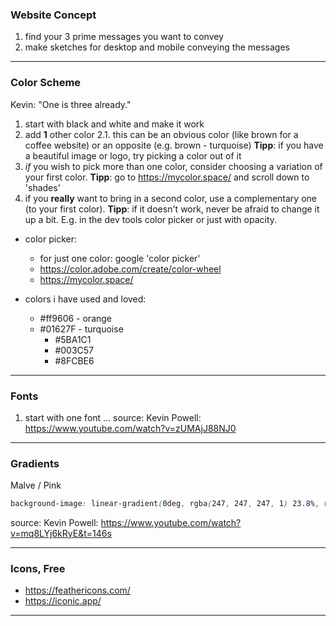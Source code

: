 ### Website Concept
1. find your 3 prime messages you want to convey
2. make sketches for desktop and mobile conveying the messages  
___ 


### Color Scheme
Kevin: "One is three already."

1. start with black and white and make it work
2. add **1** other color
2.1. this can be an obvious color (like brown for a coffee website) or an opposite (e.g. brown - turquoise)
**Tipp**: if you have a beautiful image or logo, try picking a color out of it
3. *if* you wish to pick more than one color, consider choosing a variation of your first color.
**Tipp**: go to https://mycolor.space/ and scroll down to 'shades'
4. if you **really** want to bring in a second color, use a complementary one (to your first color).
**Tipp**: if it doesn't work, never be afraid to change it up a bit. E.g. in the dev tools color picker or just with opacity.

- color picker: 
  - for just one color: google 'color picker'
  - https://color.adobe.com/create/color-wheel
  - https://mycolor.space/

- colors i have used and loved:
  - #ff9606 - orange
  - #01627F - turquoise
    - #5BA1C1
    - #003C57
    - #8FCBE6
___ 


### Fonts
1. start with one font
...
source: Kevin Powell: https://www.youtube.com/watch?v=zUMAjJ88NJ0
___


### Gradients
Malve / Pink
```css
background-image: linear-gradient(0deg, rgba(247, 247, 247, 1) 23.8%, rgba(252, 221, 221, 1) 92% );
```
source: Kevin Powell: https://www.youtube.com/watch?v=mq8LYj6kRyE&t=146s
___


### Icons, Free
- https://feathericons.com/
- https://iconic.app/
___


